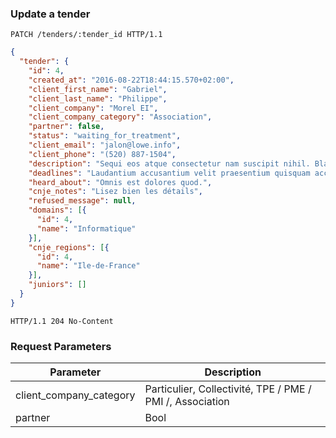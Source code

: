 ### Update a tender

```http
PATCH /tenders/:tender_id HTTP/1.1
```

```json
{
  "tender": {
    "id": 4,
    "created_at": "2016-08-22T18:44:15.570+02:00",
    "client_first_name": "Gabriel",
    "client_last_name": "Philippe",
    "client_company": "Morel EI",
    "client_company_category": "Association",
    "partner": false,
    "status": "waiting_for_treatment",
    "client_email": "jalon@lowe.info",
    "client_phone": "(520) 887-1504",
    "description": "Sequi eos atque consectetur nam suscipit nihil. Blanditiis ut aut dolorem et sed rerum. Optio provident corrupti tempore.",
    "deadlines": "Laudantium accusantium velit praesentium quisquam accusamus. Ut perferendis distinctio cupiditate voluptatem quod. Libero magni voluptates. Sed et aspernatur. Aut ex voluptatem itaque earum quia rerum.",
    "heard_about": "Omnis est dolores quod.",
    "cnje_notes": "Lisez bien les détails",
    "refused_message": null,
    "domains": [{
      "id": 4,
      "name": "Informatique"
    }],
    "cnje_regions": [{
      "id": 4,
      "name": "Ile-de-France"
    }],
    "juniors": []
  }
}
```

```http
HTTP/1.1 204 No-Content
```

### Request Parameters

Parameter               | Description
----------------------- | ------
client_company_category | Particulier, Collectivité, TPE / PME / PMI /, Association 
partner                 | Bool